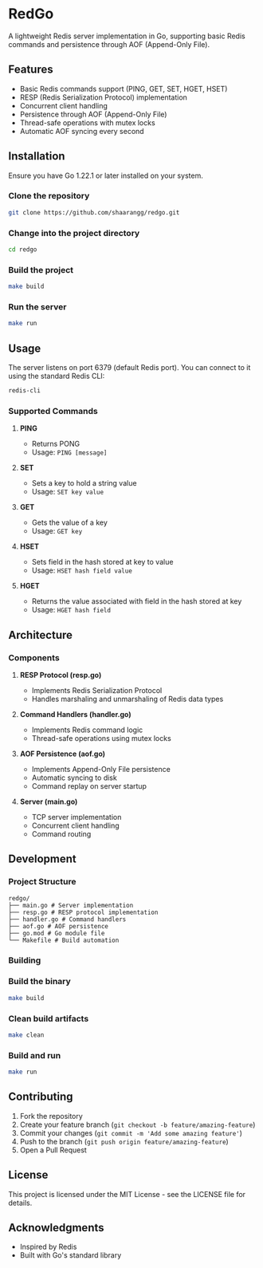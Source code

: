 # RedGo

A lightweight Redis server implementation in Go, supporting basic Redis commands and persistence through AOF (Append-Only File).

## Features

-   Basic Redis commands support (PING, GET, SET, HGET, HSET)
-   RESP (Redis Serialization Protocol) implementation
-   Concurrent client handling
-   Persistence through AOF (Append-Only File)
-   Thread-safe operations with mutex locks
-   Automatic AOF syncing every second

## Installation

Ensure you have Go 1.22.1 or later installed on your system.

### Clone the repository

```bash
git clone https://github.com/shaarangg/redgo.git
```

### Change into the project directory

```bash
cd redgo
```

### Build the project

```bash
make build
```

### Run the server

```bash
make run
```

## Usage

The server listens on port 6379 (default Redis port). You can connect to it using the standard Redis CLI:

```bash
redis-cli
```

### Supported Commands

1. **PING**

    - Returns PONG
    - Usage: `PING [message]`

2. **SET**

    - Sets a key to hold a string value
    - Usage: `SET key value`

3. **GET**

    - Gets the value of a key
    - Usage: `GET key`

4. **HSET**

    - Sets field in the hash stored at key to value
    - Usage: `HSET hash field value`

5. **HGET**
    - Returns the value associated with field in the hash stored at key
    - Usage: `HGET hash field`

## Architecture

### Components

1. **RESP Protocol (resp.go)**

    - Implements Redis Serialization Protocol
    - Handles marshaling and unmarshaling of Redis data types

2. **Command Handlers (handler.go)**

    - Implements Redis command logic
    - Thread-safe operations using mutex locks

3. **AOF Persistence (aof.go)**

    - Implements Append-Only File persistence
    - Automatic syncing to disk
    - Command replay on server startup

4. **Server (main.go)**
    - TCP server implementation
    - Concurrent client handling
    - Command routing

## Development

### Project Structure

```
redgo/
├── main.go # Server implementation
├── resp.go # RESP protocol implementation
├── handler.go # Command handlers
├── aof.go # AOF persistence
├── go.mod # Go module file
└── Makefile # Build automation
```

### Building

### Build the binary

```bash
make build
```

### Clean build artifacts

```bash
make clean
```

### Build and run

```bash
make run
```

## Contributing

1. Fork the repository
2. Create your feature branch (`git checkout -b feature/amazing-feature`)
3. Commit your changes (`git commit -m 'Add some amazing feature'`)
4. Push to the branch (`git push origin feature/amazing-feature`)
5. Open a Pull Request

## License

This project is licensed under the MIT License - see the LICENSE file for details.

## Acknowledgments

-   Inspired by Redis
-   Built with Go's standard library
